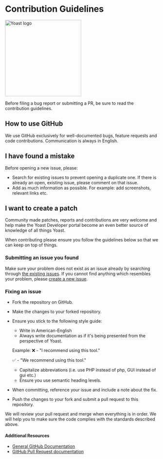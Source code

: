 # Contribution Guidelines
<img src="https://yoast-mercury.s3.amazonaws.com/uploads/2013/02/Yoast_Logo_Large_RGB.png" alt="Yoast logo" width="250px">

Before filing a bug report or submitting a PR, be sure to read the contribution guidelines.

## How to use GitHub
We use GitHub exclusively for well-documented bugs, feature requests and code contributions. Communication is always in English.

## I have found a mistake
Before opening a new issue, please:
* Search for existing issues to prevent opening a duplicate one. If there is already an open, existing issue, please comment on that issue.
* Add as much information as possible. For example: add screenshots, relevant links etc.

## I want to create a patch
Community made patches, reports and contributions are very welcome and help make the Yoast Developer portal become an even better source of knowledge of all things Yoast.

When contributing please ensure you follow the guidelines below so that we can keep on top of things.

### Submitting an issue you found
Make sure your problem does not exist as an issue already by searching through [the existing issues](https://github.com/Yoast/developer/issues). If you cannot find anything which resembles your problem, please [create a new issue](https://github.com/Yoast/developer/issues/new).

### Fixing an issue

* Fork the repository on GitHub.
* Make the changes to your forked repository.
* Ensure you stick to the following style guide:
  * Write in American-English
  * Always write documentation as if it's being presented from the perspective of Yoast. 
  
  Example:
    :x: - "I recommend using this tool."
    
    :white_check_mark: - "We recommend using this tool."
  
  * Capitalize abbreviations (i.e. use PHP instead of php, GUI instead of gui etc.)
  * Ensure you use semantic heading levels.
* When committing, reference your issue and include a note about the fix.
* Push the changes to your fork and submit a pull request to this repository.

We will review your pull request and merge when everything is in order. We will help you to make sure the code complies with the standards described above.

#### Additional Resources
* [General GitHub Documentation](https://help.github.com/)
* [GitHub Pull Request documentation](https://help.github.com/send-pull-requests/)
